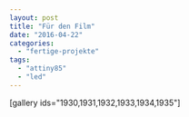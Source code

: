 ```yaml
---
layout: post
title: "Für den Film"
date: "2016-04-22"
categories: 
  - "fertige-projekte"
tags: 
  - "attiny85"
  - "led"
---
```


[gallery ids="1930,1931,1932,1933,1934,1935"]
